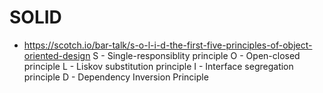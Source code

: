 # SOLID
+ <https://scotch.io/bar-talk/s-o-l-i-d-the-first-five-principles-of-object-oriented-design>
S - Single-responsiblity principle
O - Open-closed principle
L - Liskov substitution principle
I - Interface segregation principle
D - Dependency Inversion Principle
